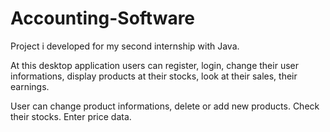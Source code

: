 # Accounting-Software

Project i developed for my second internship with Java.

At this desktop application users can register, login, change their user informations, display products at their stocks, look at their sales, their earnings.

User can change product informations, delete or add new products. Check their stocks. Enter price data. 

